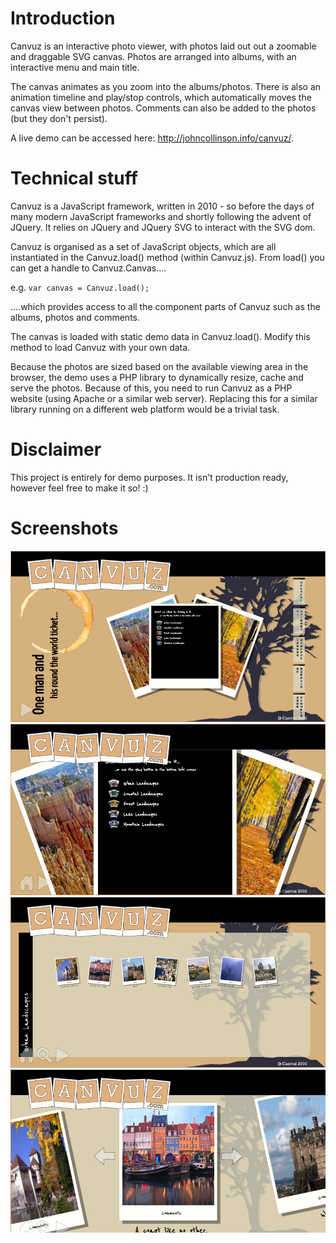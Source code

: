 # Introduction

Canvuz is an interactive photo viewer, with photos laid out out a zoomable and draggable SVG canvas. Photos are arranged into albums, with an interactive menu and main title. 

The canvas animates as you zoom into the albums/photos. There is also an animation timeline and play/stop controls, which automatically moves the canvas view between photos. Comments can also be added to the photos (but they don't persist).

A live demo can be accessed here: http://johncollinson.info/canvuz/.

# Technical stuff

Canvuz is a JavaScript framework, written in 2010 - so before the days of many modern JavaScript frameworks and shortly following the advent of JQuery. It relies on JQuery and JQuery SVG to interact with the SVG dom.

Canvuz is organised as a set of JavaScript objects, which are all instantiated in the Canvuz.load() method (within Canvuz.js). From load() you can get a handle to Canvuz.Canvas.... 

e.g. `var canvas = Canvuz.load();`

....which provides access to all the component parts of Canvuz such as the albums, photos and comments.

The canvas is loaded with static demo data in Canvuz.load(). Modify this method to load Canvuz with your own data.

Because the photos are sized based on the available viewing area in the browser, the demo uses a PHP library to dynamically resize, cache and serve the photos. Because of this, you need to run Canvuz as a PHP website (using Apache or a similar web server). Replacing this for a similar library running on a different web platform would be a trivial task.

# Disclaimer

This project is entirely for demo purposes. It isn't production ready, however feel free to make it so! :)

# Screenshots

![canvuz-fullscreen](https://raw.githubusercontent.com/johncollinson2001/canvuz/master/docs/pic1.png)
![canvuz-menu](https://raw.githubusercontent.com/johncollinson2001/canvuz/master/docs/pic2.png)
![canvuz-album](https://raw.githubusercontent.com/johncollinson2001/canvuz/master/docs/pic3.png)
![canvuz-pic](https://raw.githubusercontent.com/johncollinson2001/canvuz/master/docs/pic4.png)